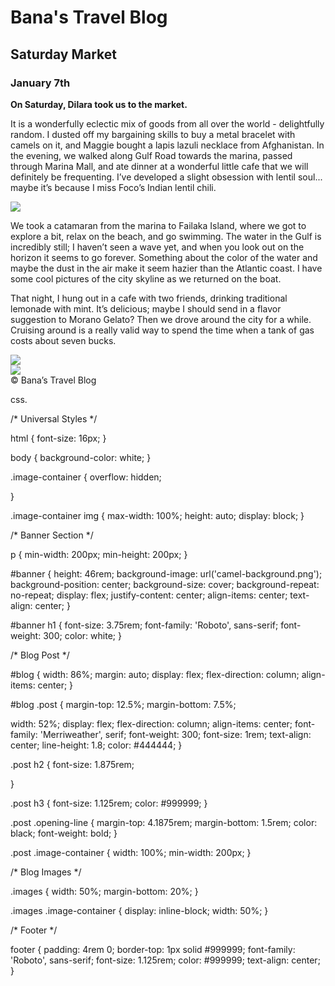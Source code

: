 <!DOCTYPE html>
<html>
<head>
  <title>Bana's Travel Blog</title>
  <link href="https://fonts.googleapis.com/css?family=Roboto:300,400" rel="stylesheet">
  <link href="https://fonts.googleapis.com/css?family=Merriweather:300,400" rel="stylesheet">
  <link rel="stylesheet" type="text/css" href="reset.css">
  <link rel="stylesheet" type="text/css" href="style.css">
</head>
<body>
  <div id="banner">
    <h1>Bana's Travel Blog</h1>
  </div>
  <div id="blog">
    <div class="post">
      <h2>Saturday Market</h2>
      <h3>January 7th</h3>
      <strong class="opening-line">On Saturday, Dilara took us to the market.</strong>
      <p>It is a wonderfully eclectic mix of goods from all over the world - delightfully random. I dusted off my bargaining skills to buy a metal bracelet with camels on it, and Maggie bought a lapis lazuli necklace from Afghanistan. In the evening, we walked along Gulf Road towards the marina, passed through Marina Mall, and ate dinner at a wonderful little cafe that we will definitely be frequenting. I’ve developed a slight obsession with lentil soul... maybe it’s because I miss Foco’s Indian lentil chili.</p>
      <div class="image-container">
        <img src="market.jpg" />
      </div>
      <p>We took a catamaran from the marina to Failaka Island, where we got to explore a bit, relax on the beach, and go swimming. The water in the Gulf is incredibly still; I haven’t seen a wave yet, and when you look out on the horizon it seems to go forever. Something about the color of the water and maybe the dust in the air make it seem hazier than the Atlantic coast. I have some cool pictures of the city skyline as we returned on the boat.</p>
      <p>That night, I hung out in a cafe with two friends, drinking traditional lemonade with mint. It’s delicious; maybe I should send in a flavor suggestion to Morano Gelato? Then we drove around the city for a while. Cruising around is a really valid way to spend the time when a tank of gas costs about seven bucks. </p>
    </div>
    <div class="images">
      <div class="image-container">
        <img src="camel.jpg" />
      </div><!--
      Adding comment to ensure no whitespace between inline-block div elements from HTML file.
      --><div class="image-container">
        <img src="map.png" />
      </div>
    </div>
  </div>
  <footer>
    <span>&copy; Bana’s Travel Blog</span>
  </footer>
</body>
</html>


css.

/* Universal Styles */

html {
font-size: 16px;
}

body {
  background-color: white;
}

.image-container {
  overflow: hidden;
  
}

.image-container img {
  max-width: 100%;
  height: auto;
  display: block;
}

/* Banner Section */

p {
  min-width: 200px;
  min-height: 200px;
}

#banner {
  height: 46rem;
  background-image: url('camel-background.png');
  background-position: center;
  background-size: cover;
  background-repeat: no-repeat;
  display: flex;
  justify-content: center;
  align-items: center;
  text-align: center;
}

#banner h1 {
  font-size: 3.75rem;
  font-family: 'Roboto', sans-serif;
  font-weight: 300;
  color: white;
}

/* Blog Post */

#blog {
  width: 86%;
  margin: auto;
  display: flex;
  flex-direction: column;
  align-items: center;
}

#blog .post {
 margin-top: 12.5%;
 margin-bottom: 7.5%;
  
width: 52%;
  display: flex;
  flex-direction: column;
  align-items: center;
  font-family: 'Merriweather', serif;
  font-weight: 300;
  font-size: 1rem;
  text-align: center;
  line-height: 1.8;
  color: #444444;
}

.post h2 {
  font-size: 1.875rem;
  
}

.post h3 {
  font-size: 1.125rem;
  color: #999999;
}

.post .opening-line {
  margin-top: 4.1875rem;
  margin-bottom: 1.5rem;
  color: black;
  font-weight: bold;
}

.post .image-container {
  width: 100%;
  min-width: 200px;
}

/* Blog Images */

.images {
  width: 50%;
  margin-bottom: 20%;
}

.images .image-container {
  display: inline-block;
  width: 50%;
}

/* Footer */

footer {
  padding: 4rem 0;
  border-top: 1px solid #999999;
  font-family: 'Roboto', sans-serif;
  font-size: 1.125rem;
  color: #999999;
  text-align: center;
}
